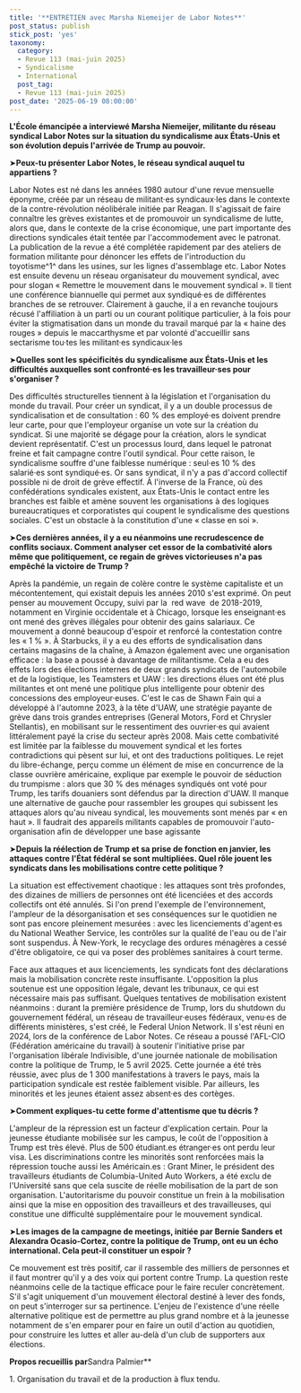 ```yaml
---
title: '**ENTRETIEN avec Marsha Niemeijer de Labor Notes**'
post_status: publish
stick_post: 'yes'
taxonomy:
  category:
  - Revue 113 (mai-juin 2025)
  - Syndicalisme
  - International
  post_tag:
  - Revue 113 (mai-juin 2025)
post_date: '2025-06-19 08:00:00'
---
```


**L'École émancipée a interviewé Marsha Niemeijer, militante du réseau syndical Labor Notes sur la situation du syndicalisme aux États-Unis et son évolution depuis l'arrivée de Trump au pouvoir.**

➤**Peux-tu présenter Labor Notes, le réseau syndical auquel tu appartiens ?**

Labor Notes est né dans les années 1980 autour d'une revue mensuelle éponyme, créée par un réseau de militant·es syndicaux·les dans le contexte de la contre-révolution néolibérale initiée par Reagan. Il s'agissait de faire connaître les grèves existantes et de promouvoir un syndicalisme de lutte, alors que, dans le contexte de la crise économique, une part importante des directions syndicales était tentée par l'accommodement avec le patronat. La publication de la revue a été complétée rapidement par des ateliers de formation militante pour dénoncer les effets de l'introduction du toyotisme^1^ dans les usines, sur les lignes d'assemblage etc. Labor Notes est ensuite devenu un réseau organisateur du mouvement syndical, avec pour slogan « Remettre le mouvement dans le mouvement syndical ». Il tient une conférence biannuelle qui permet aux syndiqué·es de différentes branches de se retrouver. Clairement à gauche, il a en revanche toujours récusé l'affiliation à un parti ou un courant politique particulier, à la fois pour éviter la stigmatisation dans un monde du travail marqué par la « haine des rouges » depuis le maccarthysme et par volonté d'accueillir sans sectarisme tou·tes les militant·es syndicaux·les

➤**Quelles sont les spécificités du syndicalisme aux États-Unis et les difficultés auxquelles sont confronté·es les travailleur·ses pour s'organiser ?**

Des difficultés structurelles tiennent à la législation et l'organisation du monde du travail. Pour créer un syndicat, il y a un double processus de syndicalisation et de consultation : 60 % des employé·es doivent prendre leur carte, pour que l'employeur organise un vote sur la création du syndicat. Si une majorité se dégage pour la création, alors le syndicat devient représentatif. C'est un processus lourd, dans lequel le patronat freine et fait campagne contre l'outil syndical. Pour cette raison, le syndicalisme souffre d'une faiblesse numérique : seul·es 10 % des salarié·es sont syndiqué·es. Or sans syndicat, il n'y a pas d'accord collectif possible ni de droit de grève effectif. À l'inverse de la France, où des confédérations syndicales existent, aux États-Unis le contact entre les branches est faible et amène souvent les organisations à des logiques bureaucratiques et corporatistes qui coupent le syndicalisme des questions sociales. C'est un obstacle à la constitution d'une « classe en soi ».

➤**Ces dernières années, il y a eu néanmoins une recrudescence de conflits sociaux. Comment analyser cet essor de la combativité alors même que politiquement, ce regain de grèves victorieuses n'a pas empêché la victoire de Trump ?**

Après la pandémie, un regain de colère contre le système capitaliste et un mécontentement, qui existait depuis les années 2010 s'est exprimé. On peut penser au mouvement Occupy, suivi par la  red wave  de 2018-2019, notamment en Virginie occidentale et à Chicago, lorsque les enseignant·es ont mené des grèves illégales pour obtenir des gains salariaux. Ce mouvement a donné beaucoup d'espoir et renforcé la contestation contre les « 1 % ». À Starbucks, il y a eu des efforts de syndicalisation dans certains magasins de la chaîne, à Amazon également avec une organisation efficace : la base a poussé à davantage de militantisme. Cela a eu des effets lors des élections internes de deux grands syndicats de l'automobile et de la logistique, les Teamsters et UAW : les directions élues ont été plus militantes et ont mené une politique plus intelligente pour obtenir des concessions des employeur·euses. C'est le cas de Shawn Fain qui a développé à l'automne 2023, à la tête d'UAW, une stratégie payante de grève dans trois grandes entreprises (General Motors, Ford et Chrysler Stellantis), en mobilisant sur le ressentiment des ouvrier·es qui avaient littéralement payé la crise du secteur après 2008. Mais cette combativité est limitée par la faiblesse du mouvement syndical et les fortes contradictions qui pèsent sur lui, et ont des traductions politiques. Le rejet du libre-échange, perçu comme un élément de mise en concurrence de la classe ouvrière américaine, explique par exemple le pouvoir de séduction du trumpisme : alors que 30 % des ménages syndiqués ont voté pour Trump, les tarifs douaniers sont défendus par la direction d'UAW. Il manque une alternative de gauche pour rassembler les groupes qui subissent les attaques alors qu'au niveau syndical, les mouvements sont menés par « en haut ». Il faudrait des appareils militants capables de promouvoir l'auto-organisation afin de développer une base agissante

➤**Depuis la réélection de Trump et sa prise de fonction en janvier, les attaques contre l'État fédéral se sont multipliées. Quel rôle jouent les syndicats dans les mobilisations contre cette politique ?**

La situation est effectivement chaotique : les attaques sont très profondes, des dizaines de milliers de personnes ont été licenciées et des accords collectifs ont été annulés. Si l'on prend l'exemple de l'environnement, l'ampleur de la désorganisation et ses conséquences sur le quotidien ne sont pas encore pleinement mesurées : avec les licenciements d'agent·es du National Weather Service, les contrôles sur la qualité de l'eau ou de l'air sont suspendus. À New-York, le recyclage des ordures ménagères a cessé d'être obligatoire, ce qui va poser des problèmes sanitaires à court terme.

Face aux attaques et aux licenciements, les syndicats font des déclarations mais la mobilisation concrète reste insuffisante. L'opposition la plus soutenue est une opposition légale, devant les tribunaux, ce qui est nécessaire mais pas suffisant. Quelques tentatives de mobilisation existent néanmoins : durant la première présidence de Trump, lors du shutdown du gouvernement fédéral, un réseau de travailleur·euses fédéraux, venu·es de différents ministères, s'est créé, le Federal Union Network. Il s'est réuni en 2024, lors de la conférence de Labor Notes. Ce réseau a poussé l'AFL-CIO (Fédération américaine du travail) à soutenir l'initiative prise par l'organisation libérale Indivisible, d'une journée nationale de mobilisation contre la politique de Trump, le 5 avril 2025. Cette journée a été très réussie, avec plus de 1 300 manifestations à travers le pays, mais la participation syndicale est restée faiblement visible. Par ailleurs, les minorités et les jeunes étaient assez absent·es des cortèges.

➤**Comment expliques-tu cette forme d'attentisme que tu décris ?**

L'ampleur de la répression est un facteur d'explication certain. Pour la jeunesse étudiante mobilisée sur les campus, le coût de l'opposition à Trump est très élevé. Plus de 500 étudiant.es étranger·es ont perdu leur visa. Les discriminations contre les minorités sont renforcées mais la répression touche aussi les Américain.es : Grant Miner, le président des travailleurs étudiants de Columbia-United Auto Workers, a été exclu de l'Université sans que cela suscite de réelle mobilisation de la part de son organisation. L'autoritarisme du pouvoir constitue un frein à la mobilisation ainsi que la mise en opposition des travailleurs et des travailleuses, qui constitue une difficulté supplémentaire pour le mouvement syndical.

➤**Les images de la campagne de meetings, initiée par Bernie Sanders et Alexandra Ocasio-Cortez, contre la politique de Trump, ont eu un écho international. Cela peut-il constituer un espoir ?**

Ce mouvement est très positif, car il rassemble des milliers de personnes et il faut montrer qu'il y a des voix qui portent contre Trump. La question reste néanmoins celle de la tactique efficace pour le faire reculer concrètement. S'il s'agit uniquement d'un mouvement électoral destiné à lever des fonds, on peut s'interroger sur sa pertinence. L'enjeu de l'existence d'une réelle alternative politique est de permettre au plus grand nombre et à la jeunesse notamment de s'en emparer pour en faire un outil d'action au quotidien, pour construire les luttes et aller au-delà d'un club de supporters aux élections.

**Propos recueillis par**Sandra Palmier**

1\. Organisation du travail et de la production à flux tendu.